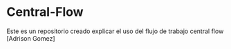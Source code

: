 # Central-Flow
Este es un repositorio creado explicar el uso del flujo de trabajo central flow
[Adrison Gomez]

